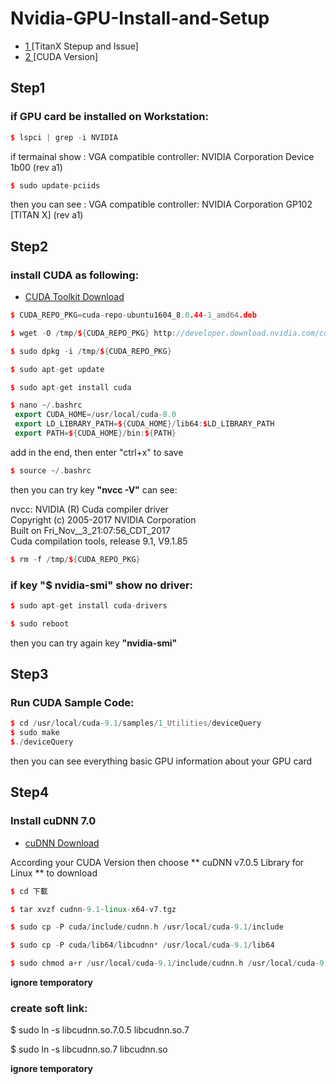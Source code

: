 # Nvidia-GPU-Install-and-Setup

- [ 1 ](https://qiita.com/shouta-dev/items/428af46b8a61622e25b2)[TitanX Stepup and Issue]
- [ 2 ](http://developer.download.nvidia.com/compute/cuda/repos/ubuntu1604/x86_64/) [CUDA Version]



## Step1
### if GPU card be installed on Workstation: 
```C++
$ lspci | grep -i NVIDIA
```
 if termainal show : VGA compatible controller: NVIDIA Corporation Device 1b00 (rev a1) <br/>
```C++
$ sudo update-pciids
```
 then you can see : VGA compatible controller: NVIDIA Corporation GP102 [TITAN X] (rev a1) <br/>
 

## Step2
### install CUDA as following:
- [CUDA Toolkit Download](https://developer.nvidia.com/cuda-downloads?target_os=Linux&target_arch=x86_64&target_distro=Ubuntu&target_version=1604&target_type=deblocal) <br/>
```C++
$ CUDA_REPO_PKG=cuda-repo-ubuntu1604_8.0.44-1_amd64.deb

$ wget -O /tmp/${CUDA_REPO_PKG} http://developer.download.nvidia.com/compute/cuda/repos/ubuntu1604/x86_64/${CUDA_REPO_PKG}

$ sudo dpkg -i /tmp/${CUDA_REPO_PKG} 

$ sudo apt-get update

$ sudo apt-get install cuda

$ nano ~/.bashrc
 export CUDA_HOME=/usr/local/cuda-8.0
 export LD_LIBRARY_PATH=${CUDA_HOME}/lib64:$LD_LIBRARY_PATH
 export PATH=${CUDA_HOME}/bin:${PATH}
```
add in the end, then enter "ctrl+x" to save <br/>
```C++
$ source ~/.bashrc 
```
then you can try key **"nvcc -V"** can see: <br/>

nvcc: NVIDIA (R) Cuda compiler driver <br/>
Copyright (c) 2005-2017 NVIDIA Corporation <br/>
Built on Fri_Nov__3_21:07:56_CDT_2017 <br/>
Cuda compilation tools, release 9.1, V9.1.85 <br/>
```C++
$ rm -f /tmp/${CUDA_REPO_PKG}
```
### if key "$ nvidia-smi" show no driver:
```C++
$ sudo apt-get install cuda-drivers

$ sudo reboot
```
then you can try again key **"nvidia-smi"** <br/>

## Step3
### Run CUDA Sample Code:
```C++
$ cd /usr/local/cuda-9.1/samples/1_Utilities/deviceQuery
$ sudo make
$./deviceQuery
```
then you can see everything basic GPU information about your GPU card <br/>


## Step4
### Install cuDNN 7.0
- [cuDNN Download ](https://developer.nvidia.com/rdp/cudnn-download)

According your CUDA Version then choose ** cuDNN v7.0.5 Library for Linux ** to download
```C++
$ cd 下載

$ tar xvzf cudnn-9.1-linux-x64-v7.tgz

$ sudo cp -P cuda/include/cudnn.h /usr/local/cuda-9.1/include 

$ sudo cp -P cuda/lib64/libcudnn* /usr/local/cuda-9.1/lib64

$ sudo chmod a+r /usr/local/cuda-9.1/include/cudnn.h /usr/local/cuda-9.1/lib64/libcudnn*  
```

**ignore temporatory** <br/>
### create soft link:

$ sudo ln -s libcudnn.so.7.0.5 libcudnn.so.7

$ sudo ln -s libcudnn.so.7 libcudnn.so

**ignore temporatory** <br/>



